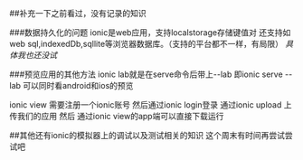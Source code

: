 ##补充一下之前看过，没有记录的知识

###数据持久化的问题
ionic是web应用，支持localstorage存储键值对
还支持如web sql,indexedDb,sqllite等浏览器数据库。（支持的平台都不一样，有局限）
*具体我也还没试*

###预览应用的其他方法
ionic lab就是在serve命令后带上--lab
即ionic serve --lab 可以同时看android和ios的预览

ionic view 需要注册一个ionic账号
然后通过ionic login登录
通过ionic upload 上传我们的应用
然后 通过ionic view的app端可以直接下载运行

##其他还有ionic的模拟器上的调试以及测试相关的知识
这个周末有时间再尝试尝试吧